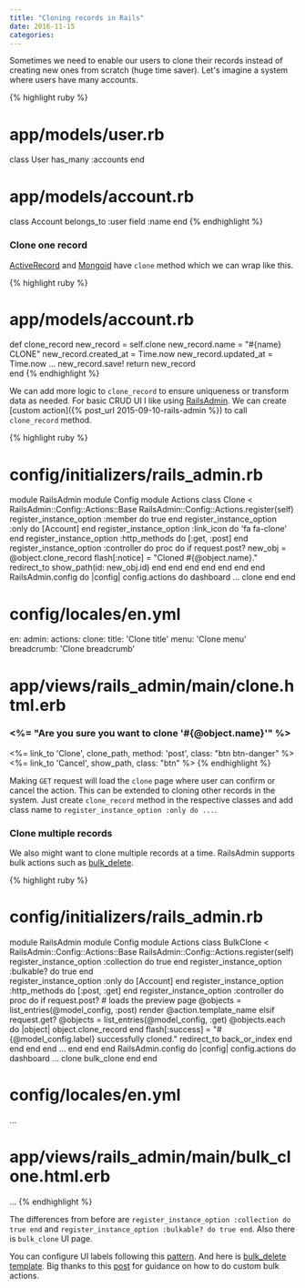 ```yaml
---
title: "Cloning records in Rails"
date: 2016-11-15
categories:
---
```


Sometimes we need to enable our users to clone their records instead of creating new ones from scratch (huge time saver).  Let's imagine a system where users have many accounts.  

{% highlight ruby %}
# app/models/user.rb
class User
  has_many :accounts
end
# app/models/account.rb
class Account
  belongs_to :user
  field :name
end
{% endhighlight %}

### Clone one record

[ActiveRecord](http://apidock.com/rails/ActiveRecord/Base/clone) and [Mongoid](http://www.rubydoc.info/github/mongoid/mongoid/Mongoid/Copyable) have `clone` method which we can wrap like this.

{% highlight ruby %}
# app/models/account.rb
def clone_record
  new_record = self.clone
  new_record.name = "#{name} CLONE"
  new_record.created_at = Time.now
  new_record.updated_at = Time.now
  ...
  new_record.save!
  return new_record  
end
{% endhighlight %}

We can add more logic to `clone_record` to ensure uniqueness or transform data as needed.  For basic CRUD UI I like using [RailsAdmin](https://github.com/sferik/rails_admin).  We can create [custom action]({% post_url 2015-09-10-rails-admin %}) to call `clone_record` method.

{% highlight ruby %}
# config/initializers/rails_admin.rb
module RailsAdmin
  module Config
    module Actions
      class Clone < RailsAdmin::Config::Actions::Base
        RailsAdmin::Config::Actions.register(self)
        register_instance_option :member do true end
        register_instance_option :only do [Account] end
        register_instance_option :link_icon do 'fa fa-clone' end
        register_instance_option :http_methods do [:get, :post] end
        register_instance_option :controller do
          proc do
            if request.post?
              new_obj = @object.clone_record
              flash[:notice] = "Cloned #{@object.name}."
              redirect_to show_path(id: new_obj.id)
            end
          end
        end
      end
    end
  end
end
RailsAdmin.config do |config|
  config.actions do
    dashboard
    ...
    clone
  end
end
# config/locales/en.yml
en:
  admin:
    actions:
      clone:
        title: 'Clone title'
        menu: 'Clone menu'
        breadcrumb: 'Clone breadcrumb'
# app/views/rails_admin/main/clone.html.erb
<h3><%= "Are you sure you want to clone '#{@object.name}'" %></h3>
<%= link_to 'Clone', clone_path, method: 'post', class: "btn btn-danger" %>
<%= link_to 'Cancel', show_path, class: "btn" %>
{% endhighlight %}

Making `GET` request will load the `clone` page where user can confirm or cancel the action.  This can be extended to cloning other records in the system.  Just create `clone_record` method in the respective classes and add class name to `register_instance_option :only do ...`.  

### Clone multiple records

We also might want to clone multiple records at a time.  RailsAdmin supports bulk actions such as [bulk_delete](https://github.com/sferik/rails_admin/blob/master/lib/rails_admin/config/actions/bulk_delete.rb).  

{% highlight ruby %}
# config/initializers/rails_admin.rb
module RailsAdmin
  module Config
    module Actions
      class BulkClone < RailsAdmin::Config::Actions::Base
        RailsAdmin::Config::Actions.register(self)
        register_instance_option :collection do true end
        register_instance_option :bulkable? do true end          
        register_instance_option :only do [Account] end
        register_instance_option :http_methods do [:post, :get] end
        register_instance_option :controller do
          proc do
            if request.post?
              # loads the preview page
              @objects = list_entries(@model_config, :post)
              render @action.template_name
            elsif request.get?
              @objects = list_entries(@model_config, :get)
              @objects.each do |object|
                object.clone_record
              end
              flash[:success] = "#{@model_config.label} successfully cloned."
              redirect_to back_or_index
            end
          end
        end
      end
      ...
    end
  end
end
RailsAdmin.config do |config|
  config.actions do
    dashboard
    ...
    clone
    bulk_clone
  end
end
# config/locales/en.yml
...
# app/views/rails_admin/main/bulk_clone.html.erb
...
{% endhighlight %}

The differences from before are `register_instance_option :collection do true end` and `register_instance_option :bulkable? do true end`.  Also there is `bulk_clone` UI page.  

You can configure UI labels following this [pattern](https://github.com/sferik/rails_admin/blob/master/config/locales/rails_admin.en.yml).  And here is [bulk_delete template](https://github.com/sferik/rails_admin/blob/master/app/views/rails_admin/main/bulk_delete.html.haml).  Big thanks to this [post](http://fernandomarcelo.com/2012/05/rails-admin-creating-a-custom-action/) for guidance on how to do custom bulk actions.  

